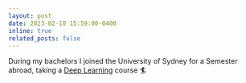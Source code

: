 ```yaml
---
layout: post
date: 2023-02-10 15:59:00-0400
inline: true
related_posts: false
---
```


During my bachelors I joined the University of Sydney for a Semester abroad, taking a [Deep Learning](https://www.sydney.edu.au/units/COMP5329) course 🏄